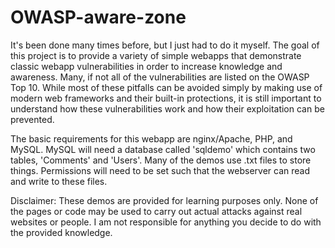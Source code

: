 OWASP-aware-zone
================
It's been done many times before, but I just had to do it myself. The goal of this project is to provide a variety of simple webapps that demonstrate classic webapp vulnerabilities in order to increase knowledge and awareness. Many, if not all of the vulnerabilities are listed on the OWASP Top 10. While most of these pitfalls can be avoided simply by making use of modern web frameworks and their built-in protections, it is still important to understand how these vulnerabilities work and how their exploitation can be prevented.

The basic requirements for this webapp are nginx/Apache, PHP, and MySQL. MySQL will need a database called 'sqldemo' which contains two tables, 'Comments' and 'Users'. Many of the demos use .txt files to store things. Permissions will need to be set such that the webserver can read and write to these files.

Disclaimer:
These demos are provided for learning purposes only. None of the pages or code may be used to carry out actual attacks against real websites or people. I am not responsible
for anything you decide to do with the provided knowledge.